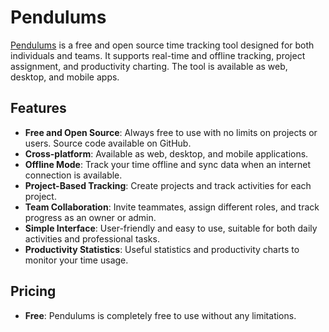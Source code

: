 # Pendulums

[Pendulums](https://pendulums.io/) is a free and open source time tracking tool designed for both individuals and teams. It supports real-time and offline tracking, project assignment, and productivity charting. The tool is available as web, desktop, and mobile apps.

## Features
- **Free and Open Source**: Always free to use with no limits on projects or users. Source code available on GitHub.
- **Cross-platform**: Available as web, desktop, and mobile applications.
- **Offline Mode**: Track your time offline and sync data when an internet connection is available.
- **Project-Based Tracking**: Create projects and track activities for each project.
- **Team Collaboration**: Invite teammates, assign different roles, and track progress as an owner or admin.
- **Simple Interface**: User-friendly and easy to use, suitable for both daily activities and professional tasks.
- **Productivity Statistics**: Useful statistics and productivity charts to monitor your time usage.

## Pricing
- **Free**: Pendulums is completely free to use without any limitations.